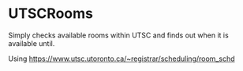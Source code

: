 UTSCRooms
=========

Simply checks available rooms within UTSC and finds out when it is available until.

Using https://www.utsc.utoronto.ca/~registrar/scheduling/room_schd
